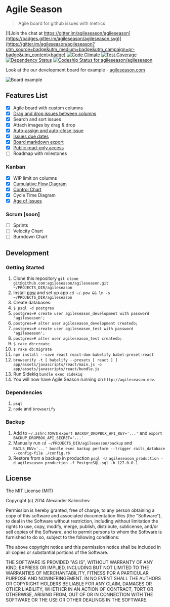 Agile Season
============

> Agile board for github issues with metrics

[![Join the chat at https://gitter.im/agileseason/agileseason](https://badges.gitter.im/agileseason/agileseason.svg)](https://gitter.im/agileseason/agileseason?utm_source=badge&utm_medium=badge&utm_campaign=pr-badge&utm_content=badge)
[![Code Climate](https://codeclimate.com/github/agileseason/agileseason/badges/gpa.svg)](https://codeclimate.com/github/agileseason/agileseason)
[![Test Coverage](https://codeclimate.com/github/agileseason/agileseason/badges/coverage.svg)](https://codeclimate.com/github/agileseason/agileseason)
[![Dependency Status](https://gemnasium.com/agileseason/agileseason.svg)](https://gemnasium.com/agileseason/agileseason)
[![Codeship Status for agileseason/agileseason](https://codeship.com/projects/79aa4950-4c53-0132-44ef-36f51938a765/status)](https://codeship.com/projects/47044)

Look at the our development board for example - [agileseason.com](https://agileseason.com/boards/agileseason/agileseason)

![Board example](https://github.com/agileseason/agileseason/blob/master/doc/help/board_features/board_example.png)

## Features List

- [x] Agile board with custom columns
- [x] [Drag and drop issues between columns](https://github.com/agileseason/agileseason/wiki/Board-features)
- [x] Search and sort issues
- [x] Attach images by drag & drop
- [x] [Auto-assign and auto-close issue](https://github.com/agileseason/agileseason/wiki/Board-features#auto-closing-issues)
- [x] [Issues due dates](https://github.com/agileseason/agileseason/wiki/Board-features#issues-due-dates)
- [x] [Board markdown export](https://github.com/agileseason/agileseason/wiki/Board-features#board-markdown-export)
- [x] [Public read-only access](https://github.com/agileseason/agileseason/wiki/Board-features#public-read-only-access)
- [ ] Roadmap with milestones

### Kanban

- [x] WIP limit on columns
- [x] [Cumulative Flow Diagram](https://github.com/agileseason/agileseason/wiki/Kanban-metrics#cumulative-flow-diagram)
- [x] [Control Chart](https://github.com/agileseason/agileseason/wiki/Kanban-metrics#control-chart)
- [x] Cycle Time Diagram
- [x] [Age of Issues](https://agileseason.com/docs/age)

### Scrum [soon]

- [ ] Sprints
- [ ] Velocity Chart
- [ ] Burndown Chart

## Development

### Getting Started
1. Clone this repository `git clone git@github.com:agileseason/agileseason.git ~/PROJECTS_DIR/agileseason`
2. Install [pow](http://pow.cx/) and set up app `cd ~/.pow && ln -s ~/PROJECTS_DIR/agileseason`
3. Create databases:
  1. `$ psql -d postgres`
  1. `postgres=# create user agileseason_development with password 'agileseason';`
  1. `postgres=# alter user agileseason_development createdb;`
  1. `postgres=# create user agileseason_test with password 'agileseason';`
  1. `postgres=# alter user agileseason_test createdb;`
  1. `$ rake db:create`
  1. `$ rake db:migrate`
  1. `npm install --save react react-dom babelify babel-preset-react`
  1. `browserify -t [ babelify --presets [ react ] ] app/assets/javascripts/react/main.js -o app/assets/javascripts/react/bundle.js`
4. Run Sidekiq `bundle exec sidekiq`
5. You will now have Agile Season running on `http://agileseason.dev`.

### Dependencies
  1. `psql`
  1. `node` and `browserify`

### Backup
1. Add to `~/.zshrc` rows `export BACKUP_DROPBOX_API_KEY='...'` and `export BACKUP_DROPBOX_API_SECRET='...'`
1. Manually run `cd ~/PROJECTS_DIR/agileseason/backup` and `RAILS_ENV='...' bundle exec backup perform --trigger rails_database --config-file ./config.rb`
1. Restore from a backup in production `psql -U agileseason_production -d agileseason_production -f PostgreSQL.sql -h 127.0.0.1`

## License

The MIT License (MIT)

Copyright (c) 2014 Alexander Kalinichev

Permission is hereby granted, free of charge, to any person obtaining a copy
of this software and associated documentation files (the "Software"), to deal
in the Software without restriction, including without limitation the rights
to use, copy, modify, merge, publish, distribute, sublicense, and/or sell
copies of the Software, and to permit persons to whom the Software is
furnished to do so, subject to the following conditions:

The above copyright notice and this permission notice shall be included in all
copies or substantial portions of the Software.

THE SOFTWARE IS PROVIDED "AS IS", WITHOUT WARRANTY OF ANY KIND, EXPRESS OR
IMPLIED, INCLUDING BUT NOT LIMITED TO THE WARRANTIES OF MERCHANTABILITY,
FITNESS FOR A PARTICULAR PURPOSE AND NONINFRINGEMENT. IN NO EVENT SHALL THE
AUTHORS OR COPYRIGHT HOLDERS BE LIABLE FOR ANY CLAIM, DAMAGES OR OTHER
LIABILITY, WHETHER IN AN ACTION OF CONTRACT, TORT OR OTHERWISE, ARISING FROM,
OUT OF OR IN CONNECTION WITH THE SOFTWARE OR THE USE OR OTHER DEALINGS IN THE
SOFTWARE.
